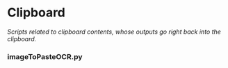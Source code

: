 # Clipboard
*Scripts related to clipboard contents, whose outputs go right back into the clipboard.*

### imageToPasteOCR.py
<!--stackedit_data:
eyJoaXN0b3J5IjpbLTE2NTY4NTI0NiwtMzMyNDU1MzYzXX0=
-->